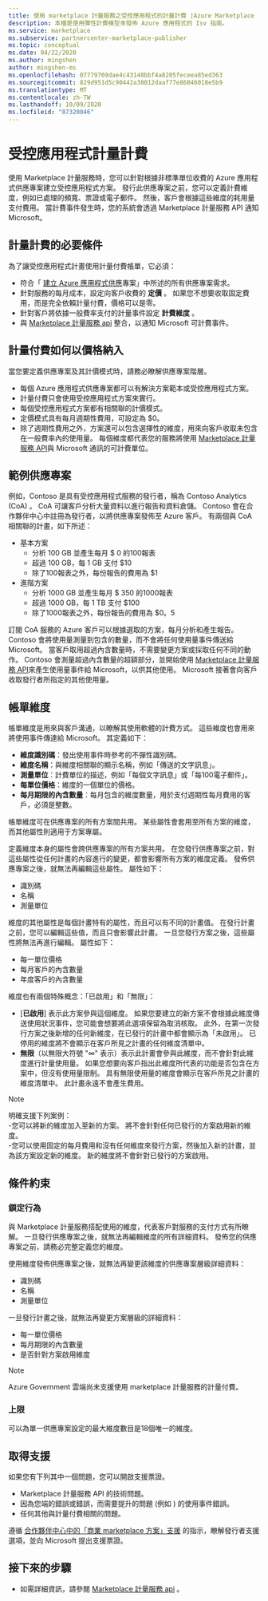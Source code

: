 ```yaml
---
title: 使用 marketplace 計量服務之受控應用程式的計量計費 |Azure Marketplace
description: 本檔是使用彈性計費模型來發佈 Azure 應用程式的 Isv 指南。
ms.service: marketplace
ms.subservice: partnercenter-marketplace-publisher
ms.topic: conceptual
ms.date: 04/22/2020
ms.author: mingshen
author: mingshen-ms
ms.openlocfilehash: 07779769dae4c43148bbf4a8205feceea85ed363
ms.sourcegitcommit: 829d951d5c90442a38012daaf77e86046018e5b9
ms.translationtype: MT
ms.contentlocale: zh-TW
ms.lasthandoff: 10/09/2020
ms.locfileid: "87320046"
---
```

# <a name="managed-application-metered-billing"></a>受控應用程式計量計費 

使用 Marketplace 計量服務時，您可以針對根據非標準單位收費的 Azure 應用程式供應專案建立受控應用程式方案。 發行此供應專案之前，您可以定義計費維度，例如已處理的頻寬、票證或電子郵件。 然後，客戶會根據這些維度的耗用量支付費用。  當計費事件發生時，您的系統會透過 Marketplace 計量服務 API 通知 Microsoft。

## <a name="prerequisites-for-metered-billing"></a>計量計費的必要條件

為了讓受控應用程式計畫使用計量付費帳單，它必須：

* 符合「 [建立 Azure 應用程式供應](create-new-azure-apps-offer.md)專案」中所述的所有供應專案需求。
* 針對服務的每月成本，設定向客戶收費的 **定價** 。 如果您不想要收取固定費用，而是完全依賴計量付費，價格可以是零。
* 針對客戶將依據一般費率支付的計量事件設定 **計費維度** 。
* 與 [Marketplace 計量服務 api](./marketplace-metering-service-apis.md) 整合，以通知 Microsoft 可計費事件。

## <a name="how-metered-billing-fits-in-with-pricing"></a>計量付費如何以價格納入

當您要定義供應專案及其計價模式時，請務必瞭解供應專案階層。

* 每個 Azure 應用程式供應專案都可以有解決方案範本或受控應用程式方案。
* 計量付費只會使用受控應用程式方案來實行。
* 每個受控應用程式方案都有相關聯的計價模式。 
* 定價模式具有每月週期性費用，可設定為 $0。
* 除了週期性費用之外，方案還可以包含選擇性的維度，用來向客戶收取未包含在一般費率內的使用量。 每個維度都代表您的服務將使用 [Marketplace 計量服務 API](marketplace-metering-service-apis.md)與 Microsoft 通訊的可計費單位。

## <a name="sample-offer"></a>範例供應專案

例如，Contoso 是具有受控應用程式服務的發行者，稱為 Contoso Analytics (CoA) 。 CoA 可讓客戶分析大量資料以進行報告和資料倉儲。 Contoso 會在合作夥伴中心中註冊為發行者，以將供應專案發佈至 Azure 客戶。 有兩個與 CoA 相關聯的計畫，如下所述：

* 基本方案
    * 分析 100 GB 並產生每月 $ 0 的100報表
    * 超過 100 GB，每 1 GB 支付 $10
    * 除了100報表之外，每份報告的費用為 $1
* 進階方案
    * 分析 1000 GB 並產生每月 $ 350 的1000報表
    * 超過 1000 GB，每 1 TB 支付 $100
    * 除了1000報表之外，每份報告的費用為 $0。5

訂閱 CoA 服務的 Azure 客戶可以根據選取的方案，每月分析和產生報告。 Contoso 會將使用量測量到包含的數量，而不會將任何使用量事件傳送給 Microsoft。 當客戶取用超過內含數量時，不需要變更方案或採取任何不同的動作。 Contoso 會測量超過內含數量的超額部分，並開始使用 [Marketplace 計量服務 API](./marketplace-metering-service-apis.md)來產生使用量事件給 Microsoft，以供其他使用。 Microsoft 接著會向客戶收取發行者所指定的其他使用量。

## <a name="billing-dimensions"></a>帳單維度

帳單維度是用來與客戶溝通，以瞭解其使用軟體的計費方式。  這些維度也會用來將使用事件傳達給 Microsoft。 其定義如下：

* **維度識別碼**：發出使用事件時參考的不彈性識別碼。
* **維度名稱**：與維度相關聯的顯示名稱，例如「傳送的文字訊息」。
* **測量單位**：計費單位的描述，例如「每個文字訊息」或「每100電子郵件」。
* **每單位價格**：維度的一個單位的價格。
* **每月期限的內含數量**：每月包含的維度數量，用於支付週期性每月費用的客戶，必須是整數。

帳單維度可在供應專案的所有方案間共用。 某些屬性會套用至所有方案的維度，而其他屬性則適用于方案專屬。

定義維度本身的屬性會跨供應專案的所有方案共用。 在您發行供應專案之前，對這些屬性從任何計畫的內容進行的變更，都會影響所有方案的維度定義。 發佈供應專案之後，就無法再編輯這些屬性。 屬性如下：

* 識別碼
* 名稱
* 測量單位

維度的其他屬性是每個計畫特有的屬性，而且可以有不同的計畫值。  在發行計畫之前，您可以編輯這些值，而且只會影響此計畫。 一旦您發行方案之後，這些屬性將無法再進行編輯。 屬性如下：

* 每一單位價格
* 每月客戶的內含數量 
* 年度客戶的內含數量 

維度也有兩個特殊概念：「已啟用」和「無限」：

* [**已啟用**] 表示此方案參與這個維度。  如果您要建立的新方案不會根據此維度傳送使用狀況事件，您可能會想要將此選項保留為取消核取。 此外，在第一次發行方案之後新增的任何新維度，在已發行的計畫中都會顯示為「未啟用」。  已停用的維度將不會顯示在客戶所見之計畫的任何維度清單中。
* **無限**（以無限大符號 "∞" 表示）表示此計畫會參與此維度，而不會針對此維度進行計量使用量。 如果您想要向客戶指出此維度所代表的功能是否包含在方案中，但沒有使用量限制。  具有無限使用量的維度會顯示在客戶所見之計畫的維度清單中。  此計畫永遠不會產生費用。

>[!Note] 
>明確支援下列案例：  <br> -您可以將新的維度加入至新的方案。  將不會針對任何已發行的方案啟用新的維度。 <br> -您可以使用固定的每月費用和沒有任何維度來發行方案，然後加入新的計畫，並為該方案設定新的維度。 新的維度將不會針對已發行的方案啟用。

## <a name="constraints"></a>條件約束

### <a name="locking-behavior"></a>鎖定行為

與 Marketplace 計量服務搭配使用的維度，代表客戶對服務的支付方式有所瞭解。  一旦發行供應專案之後，就無法再編輯維度的所有詳細資料。  發佈您的供應專案之前，請務必完整定義您的維度。

使用維度發佈供應專案之後，就無法再變更該維度的供應專案層級詳細資料：

* 識別碼
* 名稱
* 測量單位

一旦發行計畫之後，就無法再變更方案層級的詳細資料：

* 每一單位價格
* 每月期限的內含數量
* 是否針對方案啟用維度

>[!Note]
>Azure Government 雲端尚未支援使用 marketplace 計量服務的計量付費。

### <a name="upper-limits"></a>上限

可以為單一供應專案設定的最大維度數目是18個唯一的維度。

## <a name="get-support"></a>取得支援

如果您有下列其中一個問題，您可以開啟支援票證。

* Marketplace 計量服務 API 的技術問題。
* 因為您端的錯誤或錯誤，而需要提升的問題 (例如 ) 的使用事件錯誤。
* 任何其他與計量付費相關的問題。

遵循 [合作夥伴中心中的「商業 marketplace 方案」支援](./support.md) 的指示，瞭解發行者支援選項，並向 Microsoft 提出支援票證。

## <a name="next-steps"></a>接下來的步驟

- 如需詳細資訊，請參閱 [Marketplace 計量服務 api](./marketplace-metering-service-apis.md) 。
